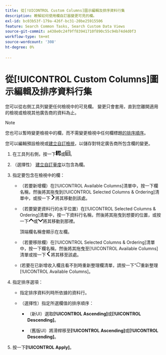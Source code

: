 ```yaml
---
title: 從[!UICONTROL Custom Columns]圖示編輯及排序資料行集
description: 瞭解如何使用欄自訂器變更可見的欄。
exl-id: bc03b53f-179a-426f-bc31-20be25915506
feature: Search Common Tasks, Search Custom Data Views
source-git-commit: a438e0c24f9ff83941710f890c55c94b74d4d0f3
workflow-type: tm+mt
source-wordcount: '308'
ht-degree: 0%

---
```


# 從[!UICONTROL Custom Columns]圖示編輯及排序資料行集

<!-- The same in new UI and legacy CM views except for icon -->

<!-- Doesn't include instructions for legacy Portfolios views; not available for Reports -->

您可以從右側工具列變更任何檢視中的可見欄。 變更只會套用，直到您離開適用的檢視或檢視其他廣告商的資料為止。

>[!NOTE]
>
>您也可以暫時變更檢視中的欄，而不需變更檢視中任何欄標題[的排序順序](/help/search-social-commerce/common-tasks/data-views/ad-hoc-settings/column-set-edit-column-heading.md)。
>
>您可以編輯預設檢視或[建立自訂檢視](/help/search-social-commerce/common-tasks/data-views/custom-default-views-manage.md#create-custom-view)，以儲存對特定廣告商所包含欄的變更。

1. 在工具列右側，按一下![自訂欄](/help/search-social-commerce/assets/custom-columns.png "自訂欄")或![自訂欄](/help/search-social-commerce/assets/custom-columns-new.png "自訂欄")。

1. （選擇性） [建立自訂量度](/help/search-social-commerce/common-tasks/custom-metrics/custom-metric-create.md)以包含為欄。

1. 指定要包含在檢視中的欄：

   * （若要新增欄）在[!UICONTROL Available Columns]清單中，按一下欄名稱，然後將其拖曳到[!UICONTROL Selected Columns & Ordering]清單中，或按一下![新增欄](/help/search-social-commerce/assets/chevron-right.png "新增欄")將其移動到該處。

   * （若要變更資料行的水平位置）在[!UICONTROL Selected Columns & Ordering]清單中，按一下資料行名稱，然後將其拖曳到想要的位置，或按一下![向上行動資料行](/help/search-social-commerce/assets/chevron-up.png "向上行動資料行")或![將欄下移](/help/search-social-commerce/assets/chevron-down.png "將欄下移")將其移動到那裡。

     頂端欄名稱會顯示在左欄。

   * （若要移除欄）在[!UICONTROL Selected Columns & Ordering]清單中，按一下欄名稱，然後將其拖曳至[!UICONTROL Available Columns]清單或按一下![移除](/help/search-social-commerce/assets/chevron-left.png "移除")將其移至該處。

   * (若要在已新增收入欄且看不到時重新整理欄清單，請按一下&quot;![&quot;旁的](/help/search-social-commerce/assets/refresh.png "重新整理")重新整理[!UICONTROL Available Columns]。

1. 指定排序選項：

   * 指定排序資料列時所依據的資料行。

   * （選擇性）指定所選欄值的排序順序：

      * （新UI）選取&#x200B;**[!UICONTROL Ascending]**&#x200B;或&#x200B;**[!UICONTROL Descending]**。

      * （舊版UI）將滑桿移至&#x200B;**[!UICONTROL Ascending]**&#x200B;或&#x200B;**[!UICONTROL Descending]**。

1. 按一下&#x200B;**[!UICONTROL Apply]**。
